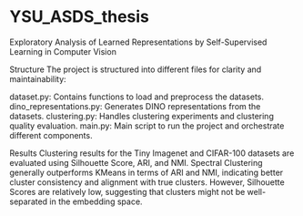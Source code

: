 # YSU_ASDS_thesis
Exploratory Analysis of Learned Representations by Self-Supervised Learning in Computer Vision

Structure
The project is structured into different files for clarity and maintainability:

dataset.py: Contains functions to load and preprocess the datasets.
dino_representations.py: Generates DINO representations from the datasets.
clustering.py: Handles clustering experiments and clustering quality evaluation.
main.py: Main script to run the project and orchestrate different components.

Results
Clustering results for the Tiny Imagenet and CIFAR-100 datasets are evaluated using Silhouette Score, ARI, and NMI. Spectral Clustering generally outperforms KMeans in terms of ARI and NMI, indicating better cluster consistency and alignment with true clusters. However, Silhouette Scores are relatively low, suggesting that clusters might not be well-separated in the embedding space.
